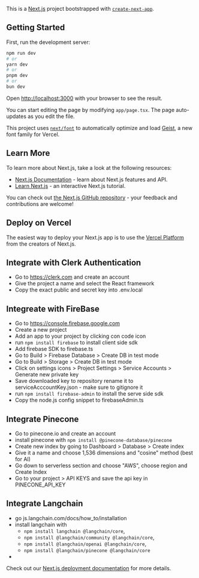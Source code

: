 This is a [Next.js](https://nextjs.org) project bootstrapped with [`create-next-app`](https://nextjs.org/docs/app/api-reference/cli/create-next-app).

## Getting Started

First, run the development server:

```bash
npm run dev
# or
yarn dev
# or
pnpm dev
# or
bun dev
```

Open [http://localhost:3000](http://localhost:3000) with your browser to see the result.

You can start editing the page by modifying `app/page.tsx`. The page auto-updates as you edit the file.

This project uses [`next/font`](https://nextjs.org/docs/app/building-your-application/optimizing/fonts) to automatically optimize and load [Geist](https://vercel.com/font), a new font family for Vercel.

## Learn More

To learn more about Next.js, take a look at the following resources:

- [Next.js Documentation](https://nextjs.org/docs) - learn about Next.js features and API.
- [Learn Next.js](https://nextjs.org/learn) - an interactive Next.js tutorial.

You can check out [the Next.js GitHub repository](https://github.com/vercel/next.js) - your feedback and contributions are welcome!

## Deploy on Vercel

The easiest way to deploy your Next.js app is to use the [Vercel Platform](https://vercel.com/new?utm_medium=default-template&filter=next.js&utm_source=create-next-app&utm_campaign=create-next-app-readme) from the creators of Next.js.

## Integrate with Clerk Authentication
- Go to https://clerk.com and create an account
- Give the project a name and select the React framework
- Copy the exact public and secret key into .env.local

## Integreate with FireBase
- Go to https://console.firebase.google.com
- Create a new project
- Add an app to your project by clicking con code icon
- run `npm install firebase` to install client side sdk
- Add firebase SDK to firebase.ts
- Go to Build > Firebase Database > Create DB in test mode
- Go to Build > Storage > Create DB in test mode
- Click on settings icons > Project Settings > Service Accounts > Generate new private key
- Save downloaded key to repository rename it to serviceAcccountKey.json - make sure to gitignore it
- run `npm install firebase-admin` to install the serve side sdk
- Copy the node.js config snippet to firebaseAdmin.ts

## Integrate Pinecone
- Go to pinecone.io and create an account
- install pinecone with `npm install @pinecone-database/pinecone`
- Create new index by going to Dashboard > Database > Create index
- Give it a name and choose 1,536 dimensions and "cosine" method (best for AI)
- Go down to serverless section and choose "AWS", choose region and Create Index
- Go to your project > API KEYS and save the api key in PINECONE_API_KEY

## Integrate Langchain
- go js.langchain.com/docs/how_to/installation
- install langchain with 
    - `npm install langchain @langchain/core`, 
    - `npm install @langchain/community @langchain/core`, 
    - `npm install @langchain/openai @langchain/core`, 
    - `npm install @langchain/pinecone @langchain/core`
- 


Check out our [Next.js deployment documentation](https://nextjs.org/docs/app/building-your-application/deploying) for more details.
